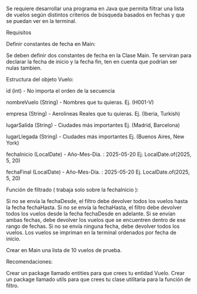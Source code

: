 Se requiere desarrollar una programa en Java que permita filtrar una lista de vuelos según distintos criterios de búsqueda basados en fechas y que se puedan ver en la terminal.

Requisitos


Definir constantes de fecha en Main:

Se deben definir dos constantes de fecha en la Clase Main. Te serviran para declarar la fecha de inicio y la fecha fin, ten en cuenta que podrian ser nulas tambien.



Estructura del objeto Vuelo:


id (int) - No importa el orden de la secuencia

nombreVuelo (String) - Nombres que tu quieras. Ej. (H001-V)

empresa (String) - Aerolineas Reales que tu quieras. Ej. (Iberia, Turkish)

lugarSalida (String) - Ciudades más importantes Ej. (Madrid, Barcelona)

lugarLlegada (String) - Ciudades más importantes Ej. (Buenos Aires, New York)

fechaInicio (LocalDate) - Año-Mes-Día. : 2025-05-20 Ej. LocalDate.of(2025, 5, 20)

fechaFinal (LocalDate) - Año-Mes-Día. : 2025-05-20 Ej. LocalDate.of(2025, 5, 20)



Función de filtrado ( trabaja solo sobre la fechaInicio ):

Si no se envía la fechaDesde, el filtro debe devolver todos los vuelos hasta la fecha fechaHasta.
Si no se envía la fechaHasta, el filtro debe devolver todos los vuelos desde la fecha fechaDesde en adelante.
Si se envían ambas fechas, debe devolver los vuelos que se encuentren dentro de ese rango de fechas.
Si no se envía ninguna fecha, debe devolver todos los vuelos.
Los vuelos se impriman en la terminal ordenados por fecha de inicio.



Crear en Main una lista de 10 vuelos de prueba.


Recomendaciones:

Crear un package llamado entities para que crees tu entidad Vuelo.
Crear un package llamado utils para que crees tu clase utilitaria para la función de filtro.
